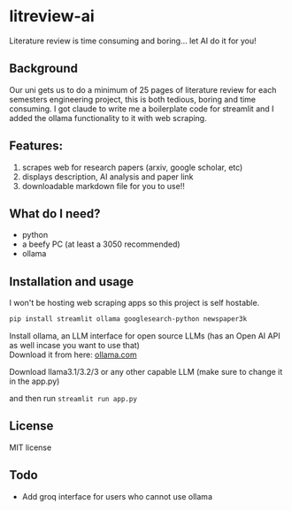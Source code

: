 # litreview-ai
Literature review is time consuming and boring... let AI do it for you!

## Background
Our uni gets us to do a minimum of 25 pages of literature review for each semesters engineering project, this is both tedious, boring and time
consuming.
I got claude to write me a boilerplate code for streamlit and I added the ollama functionality to it with web scraping.

## Features:
1. scrapes web for research papers (arxiv, google scholar, etc)
2. displays description, AI analysis and paper link
3. downloadable markdown file for you to use!!

## What do I need?
- python
- a beefy PC (at least a 3050 recommended)
- ollama

## Installation and usage
I won't be hosting web scraping apps so this project is self hostable.
 ```sh
 pip install streamlit ollama googlesearch-python newspaper3k
 ```

Install ollama, an LLM interface for open source LLMs (has an Open AI API as well incase you want to use that) \
Download it from here: [ollama.com](https://ollama.com/)

Download llama3.1/3.2/3 or any other capable LLM (make sure to change it in the app.py)

and then run `streamlit run app.py`

## License
MIT license

## Todo
- Add groq interface for users who cannot use ollama
